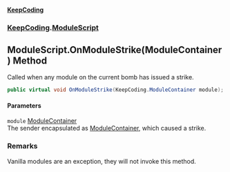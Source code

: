 #### [KeepCoding](index.md 'index')
### [KeepCoding](KeepCoding.md 'KeepCoding').[ModuleScript](ModuleScript.md 'KeepCoding.ModuleScript')
## ModuleScript.OnModuleStrike(ModuleContainer) Method
Called when any module on the current bomb has issued a strike.  
```csharp
public virtual void OnModuleStrike(KeepCoding.ModuleContainer module);
```
#### Parameters
<a name='KeepCoding.ModuleScript.OnModuleStrike(KeepCoding.ModuleContainer).module'></a>
`module` [ModuleContainer](ModuleContainer.md 'KeepCoding.ModuleContainer')  
The sender encapsulated as [ModuleContainer](ModuleContainer.md 'KeepCoding.ModuleContainer'), which caused a strike.
  
### Remarks
Vanilla modules are an exception, they will not invoke this method.  
